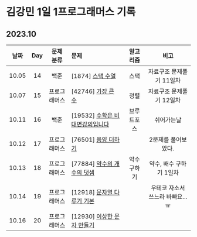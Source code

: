 # 김강민 1일 1프로그래머스 기록

## 2023.10

| 날짜  | Day |  문제 분류   | 문제                                               |  알고리즘   |               비고                |
| :---: | :-: | :----------: | :------------------------------------------------- | :---------: | :-------------------------------: |
| 10.05 | 14  |     백준     | [1874] [스택 수열](./Week_01/1006/)                |    스택     |     자료구조 문제풀기 11일차      |
| 10.07 | 15  | 프로그래머스 | [42746] [가장 큰 수](./Week_01/1007/)              |    정렬     |     자료구조 문제풀기 12일차      |
| 10.11 | 16  |     백준     | [19532] [수학은 비대면강의입니다](./Week_02/1011/) | 브루트포스  |            쉬어가는날             |
| 10.12 | 17  | 프로그래머스 | [76501] [음양 더하기](./Week_02/1012/)             |             |        2문제를 풀어보았다.        |
| 10.13 | 18  | 프로그래머스 | [77884] [약수의 개수의 덧셈](./Week_02/1013/)      | 약수 구하기 |      약수, 배수 구하기 1일차      |
| 10.14 | 19  | 프로그래머스 | [12918] [문자열 다루기 기본](./Week_02/1015/)      |             | 우테코 자소서 쓰느라 바빠요... ㅠ |
| 10.16 | 20  | 프로그래머스 | [12930] [이상한 문자 만들기](./Week_02/1016/)      |             |                                   |
